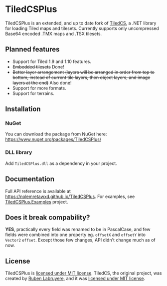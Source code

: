 # TiledCSPlus

TiledCSPlus is an extended, and up to date fork of [TiledCS](https://github.com/TheBoneJarmer/TiledCS), a .NET library for loading Tiled maps and tilesets. Currently supports only uncompressed Base64 encoded .TMX maps and .TSX tilesets.

## Planned features
* Support for Tiled 1.9 and 1.10 features.
* ~~Embedded tilesets~~ Done!
* ~~Better layer arrangement (layers will be arranged in order from top to bottom, instead of current tile layers, then object layers, and image layers at the end)~~ Also done!
* Support for more formats.
* Support for terrains.

## Installation
### NuGet
You can download the package from NuGet here: https://www.nuget.org/packages/TiledCSPlus/
### DLL library
Add `TiledCSPlus.dll` as a dependency in your project.

## Documentation
Full API reference is available at https://nolemretawxd.github.io/TiledCSPlus.
For examples, see [TiledCSPlus.Examples](TiledCSPlus.Examples) project.

## Does it break compability?
**YES**, practically every field was renamed to be in PascalCase, and few fields were combined into one property eg. `offsetX` and `offsetY` into `Vector2` `offset`. Except those few changes, API didn't change much as of now.

## License
TiledCSPlus is [licensed under MIT license](LICENSE). TiledCS, the original project, was created by [Ruben Labruyere](https://github.com/TheBoneJarmer), and it was [licensed under MIT license](LICENSE_orig).
